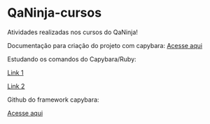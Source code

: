 # QaNinja-cursos
Atividades realizadas nos cursos do QaNinja!

Documentação para criação do projeto com capybara:
[Acesse aqui](https://gist.github.com/LukasRibeiro/d6963ae1ef719d0c25dd7c36b084e82a)
  
Estudando os comandos do Capybara/Ruby:

[Link 1](https://medium.com/@reiload_88128/estudando-os-comandos-do-capybara-ruby-f0f5152847f7)

[Link 2](https://www.campuscode.com.br/conteudos/capybara-cheatsheet)

Github do framework capybara:

[Acesse aqui](https://github.com/teamcapybara/capybara)
